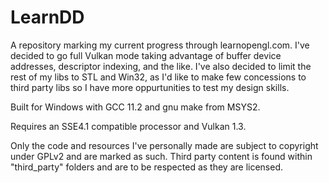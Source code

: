 # LearnDD
A repository marking my current progress through learnopengl.com. I've decided to go full Vulkan mode taking advantage of buffer device addresses, descriptor indexing, and the like. I've also decided to limit the rest of my libs to STL and Win32, as I'd like to make few concessions to third party libs so I have more oppurtunities to test my design skills.

Built for Windows with GCC 11.2 and gnu make from MSYS2.

Requires an SSE4.1 compatible processor and Vulkan 1.3.

Only the code and resources I've personally made are subject to copyright under GPLv2 and are marked as such. Third party content is found within "third_party" folders and are to be respected as they are licensed.